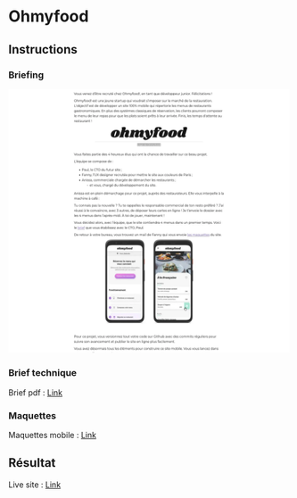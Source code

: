 # Ohmyfood

## Instructions

### Briefing

![](./maquettes/scenario.webp)

### Brief technique

Brief pdf : [Link](https://github.com/julabina/JulienLenfume_3_15032022/blob/master/maquettes/Brief%20creatif%20Ohmyfood.pdf)

### Maquettes

Maquettes mobile : [Link](https://github.com/julabina/JulienLenfume_3_15032022/blob/master/maquettes/maquette)

## Résultat

Live site : [Link](https://julabina.github.io/JulienLenfume_3_15032022/)

